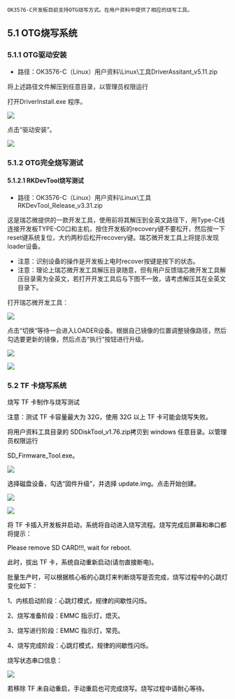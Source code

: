 ```plain
OK3576-C开发板目前支持OTG烧写方式。在用户资料中提供了相应的烧写工具。
```

## 5.1 OTG烧写系统
### 5.1.1 OTG驱动安装
+ 路径：OK3576-C（Linux）用户资料\Linux\工具</font>DriverAssitant_v5.11.zip

将上述路径文件解压到任意目录，以管理员权限运行

打开DriverInstall.exe 程序。

![](https://cdn.nlark.com/yuque/0/2024/png/45535139/1726214251487-8975ec46-6ec0-47ed-9a87-15161a370c5e.png)

点击“驱动安装”。

![](https://cdn.nlark.com/yuque/0/2024/png/45535139/1726214251723-98517c31-82d2-4e6d-9c09-9a214f28b101.png)

### 5.1.2 OTG完全烧写测试
#### **5.1.2.1 RKDevTool烧写测试**
+ 路径：OK3576-C（Linux）用户资料\Linux\工具</font> RKDevTool_Release_v3.31.zip

这是瑞芯微提供的一款开发工具，使用前将其解压到全英文路径下，用Type-C线连接开发板TYPE-C0口和主机，按住开发板的recovery键不要松开，然后按一下reset键系统复位，大约两秒后松开recovery键。瑞芯微开发工具上将提示发现loader设备。

+ 注意：识别设备的操作是开发板上电时recover按键是按下的状态。
+ 注意：理论上瑞芯微开发工具解压目录随意，但有用户反馈瑞芯微开发工具解压目录需为全英文，若打开开发工具后与下图不一致，请考虑解压其在全英文目录下。

打开瑞芯微开发工具：

![](https://cdn.nlark.com/yuque/0/2024/png/45535139/1726214251923-5d6fc68a-776a-4953-b536-b7b35c6effaf.png)

点击“切换“等待一会进入LOADER设备。根据自己镜像的位置调整镜像路径，然后勾选要更新的镜像，然后点击“执行”按钮进行升级。

![](https://cdn.nlark.com/yuque/0/2024/png/45535139/1726214252140-763ec0df-048e-4a14-9170-8a21b942cdf0.png)

![](https://cdn.nlark.com/yuque/0/2024/png/45535139/1726214252417-4afe701b-2b6c-4589-9ab3-b1ba0edbbb57.png)

### 5.2 TF 卡烧写系统
<font style="color:#000000;">烧写 TF 卡制作与烧写测试 </font>

<font style="color:#000000;">注意：测试 TF 卡容量最大为 32G，使用 32G 以上 TF 卡可能会烧写失败。 </font>

<font style="color:#000000;">将用户资料工具目录的 SDDiskTool_v1.76.zip拷贝到 windows 任意目录。以管理员权限运行 </font>

<font style="color:#000000;">SD_Firmware_Tool.exe。</font>

![](https://cdn.nlark.com/yuque/0/2024/png/45535139/1726214252666-a91fc93c-b5bf-476b-bff2-ebe975b5ea7b.png)

<font style="color:#000000;">选择磁盘设备，勾选“固件升级”，并选择 update.img。点击开始创建。</font>



![](https://cdn.nlark.com/yuque/0/2024/png/45535139/1726214252868-8740d473-a961-43fe-8444-8cc7f9e007ac.png)



![](https://cdn.nlark.com/yuque/0/2024/png/45535139/1726214253092-fcfe76c3-478e-41b5-bf25-b53b68a368d6.png)

<font style="color:#000000;">将 TF 卡插入开发板并启动，系统将自动进入烧写流程。烧写完成后屏幕和串口都将提示： </font>

<font style="color:#000000;">Please remove SD CARD!!!, wait for reboot. </font>

<font style="color:#000000;">此时，拔出 TF 卡，系统自动重新启动(请勿直接断电)。 </font>

<font style="color:#000000;">批量生产时，可以根据核心板的心跳灯来判断烧写是否完成，烧写过程中的心跳灯变化如下： </font>

<font style="color:#000000;">1、内核启动阶段：心跳灯模式，规律的间歇性闪烁。 </font>

<font style="color:#000000;">2、烧写准备阶段：EMMC 指示灯，熄灭。 </font>

<font style="color:#000000;">3、烧写进行阶段：EMMC 指示灯，常亮。 </font>

<font style="color:#000000;">4、烧写完成阶段：心跳灯模式，规律的间歇性闪烁。 </font>

<font style="color:#000000;">烧写状态串口信息：</font>

![](https://cdn.nlark.com/yuque/0/2024/png/45535139/1726214253365-d2c3acc8-5556-408b-9a88-7b9305caf707.png)

<font style="color:#000000;">若移除 TF 未自动重启，手动重启也可完成烧写。烧写过程中请耐心等待。</font>

